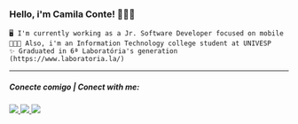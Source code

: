<div id="topo">
	<h3>Hello, i'm Camila Conte! 👩🏻‍💻</h3>
	
	🖥️ I'm currently working as a Jr. Software Developer focused on mobile
	👩🏻‍🎓 Also, i'm an Information Technology college student at UNIVESP
	✨ Graduated in 6ª Laboratória's generation (https://www.laboratoria.la/)
 </div>
  
---
 
 <p>
 <h5>Conecte comigo | Conect with me:</h5>
   <a href="https://www.linkedin.com/in/camila-conte" target="_blank">
    <img src="https://img.shields.io/badge/-LinkedIn-%230077B5?style=for-the-badge&logo=linkedin&logoColor=white" target="_blank">
  </a> 
  <a href = "mailto:camila.conte@ze.delivery">
    <img src="https://img.shields.io/badge/-Gmail-%23333?style=for-the-badge&logo=gmail&logoColor=white" target="_blank">
  </a>
    <a href="https://instagram.com/caxconte" target="_blank">
    <img src="https://img.shields.io/badge/-Instagram-%23E4405F?style=for-the-badge&logo=instagram&logoColor=white" target="_blank">
  </a>
  </p>
